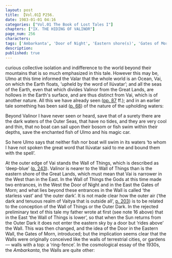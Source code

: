 ```yaml
---
layout: post
title: 【Vol.01】P256.
date: 1983-01-01 04:16
categories: ["Vol.01 The Book of Lost Tales I"]
chapters: ["IX. THE HIDING OF VALINOR"]
page_num: 256
characters: 
tags: ['Ambarkanta', 'Door of Night', 'Eastern shore(s)', 'Gates of Morn', 'Great Lands', 'Ilúvatar', 'Mountains of Valinor', 'Outer Dark', 'Outer Sea(s)']
description: 
published: true
---
```


<p style="text-indent: 0;">
curious collective isolation and indifference to the world beyond their mountains that is so much emphasized in this tale. However this may be, Ulmo at this time informed the Valar that the whole world is an Ocean, Vai, on which the Earth floats, ‘upheld by the word of Ilúvatar’; and all the seas of the Earth, even that which divides Valinor from the Great Lands, are hollows in the Earth's surface, and are thus distinct from Vai, which is of another nature. All this we have already seen (<a href="{{site.baseurl}}/vol01-p87">pp. 87</a> ff.); and in an earlier tale something has been said (<a href="{{site.baseurl}}/vol01-p68">p. 68</a>) of the nature of the upholding waters:
</p>

Beyond Valinor I have never seen or heard, save that of a surety there are the dark waters of the Outer Seas, that have no tides, and they are very cool and thin, that no boat can sail upon their bosom or fish swim within their depths, save the enchanted fish of Ulmo and his magic car.

So here Ulmo says that neither fish nor boat will swim in its waters ‘to whom I have not spoken the great word that Ilúvatar said to me and bound them with the spell’.

At the outer edge of Vai stands the Wall of Things, which is described as ‘deep-blue’ ([p. 243]({{site.baseurl}}/vol01-p243)). Valinor is nearer to the Wall of Things than is the eastern shore of the Great Lands, which must mean that Vai is narrower in the West than in the East. In the Wall of Things the Gods at this time made two entrances, in the West the Door of Night and in the East the Gates of Morn; and what lies beyond these entrances in the Wall is called ‘the starless vast’ and ‘the outer dark’. It is not made clear how the outer air (‘the dark and tenuous realm of Vaitya that is outside all’, [p. 203]({{site.baseurl}}/vol01-p203)) is to be related to the conception of the Wall of Things or the Outer Dark. In the rejected preliminary text of this tale my father wrote at first (see note 16 above) that in the East ‘the Wall of Things is lower’, so that when the Sun returns from the Outer Dark it does not enter the eastern sky by a door but ‘rides above’ the Wall. This was then changed, and the idea of the Door in the Eastern Wall, the Gates of Morn, introduced; but the implication seems clear that the Walls were originally conceived like the walls of terrestrial cities, or gardens — walls with a top: a ‘ring-fence’. In the cosmological essay of the 1930s, the <I>Ambarkanta</I>, the Walls are quite other:

